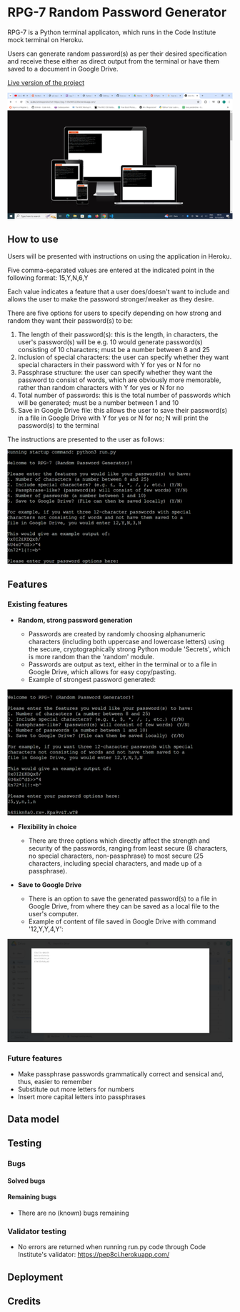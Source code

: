 # RPG-7 Random Password Generator

RPG-7 is a Python terminal applicaton, which runs in the Code Institute mock terminal on Heroku.

Users can generate random password(s) as per their desired specification and receive these either as direct output 
from the terminal or have them saved to a document in Google Drive.

[Live version of the project](https://rpg-7-05e54012230e.herokuapp.com/)

![Am I Responsive mockup](https://raw.githubusercontent.com/ebl138/rpg-7/main/media/RPG-7-responsive-mockup.png)

## How to use

Users will be presented with instructions on using the application in Heroku.

Five comma-separated values are entered at the indicated point in the following format: 15,Y,N,6,Y

Each value indicates a feature that a user does/doesn't want to include and allows the user to make the password 
stronger/weaker as they desire.

There are five options for users to specify depending on how strong and random they want their password(s) to be:

1. The length of their password(s): this is the length, in characters, the user's password(s) will be e.g. 10 would 
generate password(s) consisting of 10 characters; must be a number between 8 and 25
2. Inclusion of special characters: the user can specify whether they want special characters in their password with 
Y for yes or N for no
3. Passphrase structure: the user can specify whether they want the password to consist of words, which are obviously 
more memorable, rather than random characters with Y for yes or N for no
4. Total number of passwords: this is the total number of passwords which will be generated; must be a number between 
1 and 10
5. Save in Google Drive file: this allows the user to save their password(s) in a file in Google Drive with Y for yes 
or N for no; N will print the password(s) to the terminal

The instructions are presented to the user as follows:

![User instructions](https://raw.githubusercontent.com/ebl138/rpg-7/main/media/user-instructions.png)

## Features

### Existing features

- __Random, strong password generation__

  - Passwords are created by randomly choosing alphanumeric characters (including both uppercase and lowercase letters) 
    using the secure, cryptographically strong Python module 'Secrets', which is more random than the 'random' module.
  - Passwords are output as text, either in the terminal or to a file in Google Drive, which allows for easy copy/pasting.
  - Example of strongest password generated:

![First feature](https://raw.githubusercontent.com/ebl138/rpg-7/main/media/first-feature.png)

- __Flexibility in choice__

  - There are three options which directly affect the strength and security of the passwords, ranging from least secure 
    (8 characters, no special characters, non-passphrase) to most secure (25 characters, including special characters, and 
    made up of a passphrase).

- __Save to Google Drive__

  - There is an option to save the generated password(s) to a file in Google Drive, from where they can be saved as a local 
    file to the user's computer.
  - Example of content of file saved in Google Drive with command '12,Y,Y,4,Y':

![Second feature](https://raw.githubusercontent.com/ebl138/rpg-7/main/media/second-feature.png)

### Future features

- Make passphrase passwords grammatically correct and sensical and, thus, easier to remember
- Substitute out more letters for numbers
- Insert more capital letters into passphrases

## Data model

## Testing

### Bugs

#### Solved bugs

#### Remaining bugs

- There are no (known) bugs remaining

### Validator testing

- No errors are returned when running run.py code through Code Institute's validator: https://pep8ci.herokuapp.com/

## Deployment

## Credits
